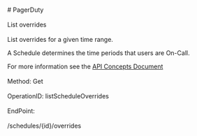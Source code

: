 <br>#     PagerDuty</br>
<br>List overrides</br>
<br>List overrides for a given time range.

A Schedule determines the time periods that users are On-Call.

For more information see the [API Concepts Document](../../docs/CONCEPTS.md#schedules)
</br>
<br>Method: Get</br>
<br>OperationID: listScheduleOverrides</br>
<br>EndPoint:</br>
<br>/schedules/{id}/overrides</br>
